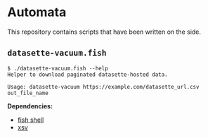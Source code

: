# Automata

This repository contains scripts that have been written on the side.

## `datasette-vacuum.fish`

```
$ ./datasette-vacuum.fish --help
Helper to download paginated datasette-hosted data.

Usage: datasette-vacuum https://example.com/datasette_url.csv out_file_name
```

**Dependencies:** 
* [fish shell](https://github.com/fish-shell/fish-shell)
* [xsv](https://github.com/BurntSushi/xsv/)
